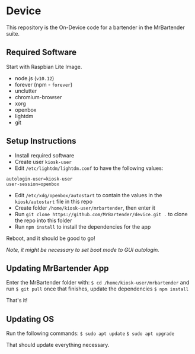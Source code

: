 # Device
This repository is the On-Device code for a bartender in the MrBartender suite.

## Required Software

Start with Raspbian Lite Image.

- node.js (`v10.12`)
- forever (npm - `forever`)
- unclutter
- chromium-browser
- xorg
- openbox
- lightdm
- git

## Setup Instructions

- Install required software
- Create user `kiosk-user`
- Edit `/etc/lightdm/lightdm.conf` to have the following values:
```
autologin-user=kiosk-user
user-session=openbox
```
- Edit `/etc/xdg/openbox/autostart` to contain the values in the `kiosk/autostart` file in this repo
- Create folder `/home/kiosk-user/mrbartender`, then enter it
- Run `git clone https://github.com/MrBartender/device.git .` to clone the repo into this folder
- Run `npm install` to install the dependencies for the app

Reboot, and it should be good to go!

_Note, it might be necessary to set boot mode to GUI autologin._

## Updating MrBartender App

Enter the MrBartender folder with:
`$ cd /home/kiosk-user/mrbartender`
and run
`$ git pull`
once that finishes, update the dependencies
`$ npm install`

That's it!

## Updating OS

Run the following commands:
`$ sudo apt update`
`$ sudo apt upgrade`

That should update everything necessary.
